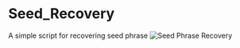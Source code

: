 # Seed_Recovery
A simple script for recovering seed phrase
![Seed Phrase Recovery](https://github.com/ArtyomPythonski/Seed_Recovery/assets/114582992/43b96be4-6804-45ef-abac-cecb77ec80aa)
